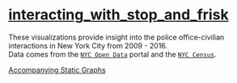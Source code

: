 # [interacting_with_stop_and_frisk](https://natashamathur.github.io/interacting_with_stop_and_frisk/)

These visualizations provide insight into the police office-civilian interactions in New York City from 2009 - 2016.  
Data comes from the [`NYC Open Data`](https://opendata.cityofnewyork.us/) portal and the [`NYC Census`](https://www1.nyc.gov/assets/planning/download/pdf/data-maps/nyc-population/census2010/pgrhc.pdf).

[Accompanying Static Graphs](https://natashamathur.github.io/nypd_activity_visualized/)

